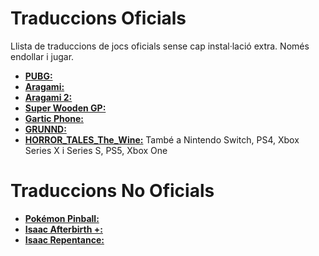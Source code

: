 # Traduccions Oficials
Llista de traduccions de jocs oficials sense cap instal·lació extra. Només endollar i jugar.

- [**PUBG:**][pubg]
- [**Aragami:**][a1]
- [**Aragami 2:**][a2]
- [**Super Wooden GP:**][swgp]
- [**Gartic Phone:**][gp]
- [**GRUNND:**][gr]
- [**HORROR_TALES_The_Wine:**][httw] També a Nintendo Switch, PS4, Xbox Series X i Series S, PS5, Xbox One


# Traduccions No Oficials

- [**Pokémon Pinball:**][pinballcat]
- [**Isaac Afterbirth +:**][isaac]
- [**Isaac Repentance:**][rep]

[c]: https://twitter.com/PrCeTrencada
[pinballcat]: https://github.com/PrCeTrencada/pokepinball_cat
[pinballcat2]: https://github.com/PrCeTrencada/pokepinballrs_cat
[isaac]: https://github.com/PrCeTrencada/Isaac_AfterbirthPlus_cat
[rep]: https://github.com/PrCeTrencada/IsaacRepentance_cat
[pc]:http://tinyurl.com/AmongUsCAT
[movil]:https://tinyurl.com/AmongUsCATapk
[swgp]:https://store.steampowered.com/app/1534180/Super_Woden_GP/
[a1]:https://www.gog.com/game/aragami
[a2]:https://www.gog.com/game/aragami_2 
[gp]:https://garticphone.com/ca
[gr]:https://store.steampowered.com/app/1449920/GRUNND/
[krl]:https://store.steampowered.com/app/896750/Koral/ 
[inf]:https://store.steampowered.com/app/789950/INFERNIUM/  
[mpttee]:https://store.steampowered.com/app/296070/MIND_Path_to_Thalamus_Enhanced_Edition  
[httw]:https://store.steampowered.com/app/1340640/HORROR_TALES_The_Wine
[pubg]:https://na.battlegrounds.pubg.com/ 
